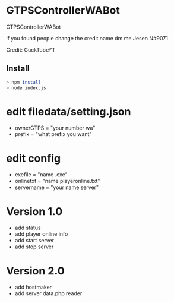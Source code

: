 # GTPSControllerWABot

GTPSControllerWABot

if you found people change the credit name dm me
Jesen N#9071

Credit: GuckTubeYT

## Install
```bash
> npm install
> node index.js
```
# edit filedata/setting.json
- ownerGTPS = "your number wa"
- prefix = "what prefix you want"

# edit config
- exefile = "name .exe"
- onlinetxt = "name playeronline.txt"
- servername = "your name server"

# Version 1.0
- add status
- add player online info
- add start server
- add stop server

# Version 2.0
- add hostmaker
- add server data.php reader
